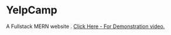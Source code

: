 # YelpCamp
 A Fullstack MERN website .
[Click Here - For Demonstration video.](https://youtu.be/BFc_FyRjMiA?list=PLjZRxu3fAQVqf17YZdDNMMGqZvrFzbMmi)
